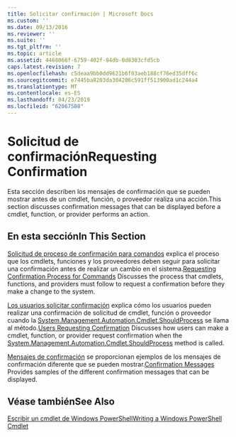 ```yaml
---
title: Solicitar confirmación | Microsoft Docs
ms.custom: ''
ms.date: 09/13/2016
ms.reviewer: ''
ms.suite: ''
ms.tgt_pltfrm: ''
ms.topic: article
ms.assetid: 4468066f-6759-402f-84db-0d8303cfd5cb
caps.latest.revision: 7
ms.openlocfilehash: c5deaa9bb0dd9621b6f03aeb188cf76ed35dff6c
ms.sourcegitcommit: e7445ba8203da304286c591ff513900ad1c244a4
ms.translationtype: MT
ms.contentlocale: es-ES
ms.lasthandoff: 04/23/2019
ms.locfileid: "62067508"
---
```

# <a name="requesting-confirmation"></a><span data-ttu-id="3d322-102">Solicitud de confirmación</span><span class="sxs-lookup"><span data-stu-id="3d322-102">Requesting Confirmation</span></span>

<span data-ttu-id="3d322-103">Esta sección describen los mensajes de confirmación que se pueden mostrar antes de un cmdlet, función, o proveedor realiza una acción.</span><span class="sxs-lookup"><span data-stu-id="3d322-103">This section discusses confirmation messages that can be displayed before a cmdlet, function, or provider performs an action.</span></span>

## <a name="in-this-section"></a><span data-ttu-id="3d322-104">En esta sección</span><span class="sxs-lookup"><span data-stu-id="3d322-104">In This Section</span></span>

<span data-ttu-id="3d322-105">[Solicitud de proceso de confirmación para comandos](./requesting-confirmation-from-cmdlets.md) explica el proceso que los cmdlets, funciones y los proveedores deben seguir para solicitar una confirmación antes de realizar un cambio en el sistema.</span><span class="sxs-lookup"><span data-stu-id="3d322-105">[Requesting Confirmation Process for Commands](./requesting-confirmation-from-cmdlets.md) Discusses the process that cmdlets, functions, and providers must follow to request a confirmation before they make a change to the system.</span></span>

<span data-ttu-id="3d322-106">[Los usuarios solicitar confirmación](./users-requesting-confirmation.md) explica cómo los usuarios pueden realizar una confirmación de solicitud de cmdlet, función o proveedor cuando la [System.Management.Automation.Cmdlet.ShouldProcess](/dotnet/api/System.Management.Automation.Cmdlet.ShouldProcess) se llama al método.</span><span class="sxs-lookup"><span data-stu-id="3d322-106">[Users Requesting Confirmation](./users-requesting-confirmation.md) Discusses how users can make a cmdlet, function, or provider request confirmation when the [System.Management.Automation.Cmdlet.ShouldProcess](/dotnet/api/System.Management.Automation.Cmdlet.ShouldProcess) method is called.</span></span>

<span data-ttu-id="3d322-107">[Mensajes de confirmación](./confirmation-messages.md) se proporcionan ejemplos de los mensajes de confirmación diferente que se pueden mostrar.</span><span class="sxs-lookup"><span data-stu-id="3d322-107">[Confirmation Messages](./confirmation-messages.md) Provides samples of the different confirmation messages that can be displayed.</span></span>

## <a name="see-also"></a><span data-ttu-id="3d322-108">Véase también</span><span class="sxs-lookup"><span data-stu-id="3d322-108">See Also</span></span>

[<span data-ttu-id="3d322-109">Escribir un cmdlet de Windows PowerShell</span><span class="sxs-lookup"><span data-stu-id="3d322-109">Writing a Windows PowerShell Cmdlet</span></span>](./writing-a-windows-powershell-cmdlet.md)
